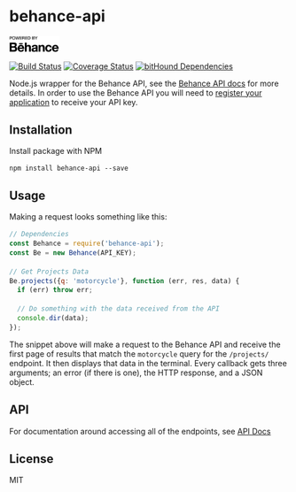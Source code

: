 # behance-api
<img src="https://raw.githubusercontent.com/Polyneue/behance-api/master/behance-api-logo.png" width="90px" />

[![Build Status](https://travis-ci.org/Polyneue/behance-api.svg?branch=master)](https://travis-ci.org/Polyneue/behance-api)
[![Coverage Status](https://coveralls.io/repos/github/Polyneue/behance-api/badge.svg?branch=master)](https://coveralls.io/github/Polyneue/behance-api?branch=master)
[![bitHound Dependencies](https://www.bithound.io/github/Polyneue/behance-api/badges/dependencies.svg)](https://www.bithound.io/github/Polyneue/behance-api/master/dependencies/npm)  

Node.js wrapper for the Behance API, see the [Behance API docs](https://www.behance.net/dev/api/endpoints/) for more details. In order to use the Behance API you will need to [register your application](https://www.behance.net/dev/register) to receive your API key.

## Installation
Install package with NPM

```
npm install behance-api --save
```

## Usage
Making a request looks something like this:

```javascript
// Dependencies
const Behance = require('behance-api');
const Be = new Behance(API_KEY);

// Get Projects Data
Be.projects({q: 'motorcycle'}, function (err, res, data) {
  if (err) throw err;

  // Do something with the data received from the API
  console.dir(data);
});
```

The snippet above will make a request to the Behance API and receive the first page of results that match the `motorcycle` query for the `/projects/` endpoint. It then displays that data in the terminal. Every callback gets three arguments; an error (if there is one), the HTTP response, and a JSON object.

## API  
For documentation around accessing all of the endpoints, see [API Docs](https://github.com/Polyneue/behance-api/blob/master/docs/API.md)

## License  
MIT
